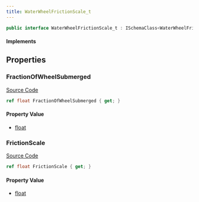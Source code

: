```yaml
---
title: WaterWheelFrictionScale_t
---
```


```csharp
public interface WaterWheelFrictionScale_t : ISchemaClass<WaterWheelFrictionScale_t>, ISchemaField, ISchemaClass, INativeHandle
```

#### Implements

## Properties

### FractionOfWheelSubmerged

[Source Code](https://github.com/swiftly-solution/swiftlys2/blob/beta/managed/src/SwiftlyS2.Generated/Schemas/Interfaces/WaterWheelFrictionScale_t.cs#L16)

```csharp
ref float FractionOfWheelSubmerged { get; }
```

#### Property Value

- [float](https://learn.microsoft.com/dotnet/api/system.single)

### FrictionScale

[Source Code](https://github.com/swiftly-solution/swiftlys2/blob/beta/managed/src/SwiftlyS2.Generated/Schemas/Interfaces/WaterWheelFrictionScale_t.cs#L18)

```csharp
ref float FrictionScale { get; }
```

#### Property Value

- [float](https://learn.microsoft.com/dotnet/api/system.single)

